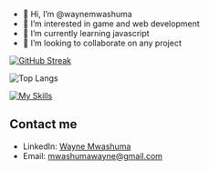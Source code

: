 - 👋 Hi, I’m @waynemwashuma
- 👀 I’m interested in game and web development
- 🌱 I’m currently learning javascript
- 💞️ I’m looking to collaborate on any project

[![GitHub Streak](https://github-readme-streak-stats.herokuapp.com?user=waynemwashuma&theme=radical&exclude_days=Sun)](https://git.io/streak-stats)

![Top Langs](https://github-readme-stats.vercel.app/api/top-langs/?username=waynemwashuma&theme=tokyonight)

[![My Skills](https://skillicons.dev/icons?i=js,html,css,wasm,php,nodejs,react,express,redis,mysql,rollup,vite,git)](https://skillicons.dev)

## Contact me
 - LinkedIn: [Wayne Mwashuma](https://www.linkedin.com/in/wayne-mwashuma-878200252)
 - Email: mwashumawayne@gmail.com


